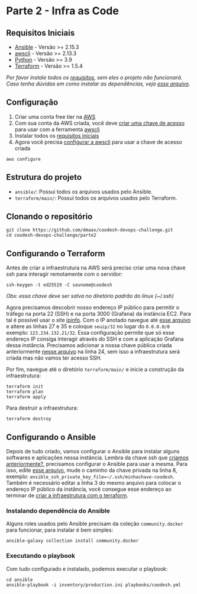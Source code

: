# Parte 2 - Infra as Code

## Requisitos Iniciais

- [Ansible](https://docs.ansible.com/ansible/latest/installation_guide/intro_installation.html) - Versão >= 2.15.3
- [awscli](https://aws.amazon.com/cli/) - Versão >= 2.13.3
- [Python](https://www.python.org/downloads) - Versão >= 3.9
- [Terraform](https://developer.hashicorp.com/terraform/downloads) - Versão >= 1.5.4

_Por favor instale todos os [requisitos](#requisitos-iniciais), sem eles o projeto não funcionará. Caso tenha dúvidas em como instalar as dependências, veja [esse arquivo](INSTALLING-DEPENDENCIES.md)_.

## Configuração

1. Criar uma conta free tier na [AWS](https://aws.amazon.com/free)
2. Com sua conta da AWS criada, você deve [criar uma chave de acesso](https://docs.aws.amazon.com/IAM/latest/UserGuide/id_credentials_access-keys.html) para usar com a ferramenta [awscli](https://aws.amazon.com/cli/)
3. Instalar todos os [requisitos iniciais](#requisitos-iniciais)
4. Agora você precisa [configurar a awscli](https://docs.aws.amazon.com/cli/latest/reference/configure/) para usar a chave de acesso criada

```
aws configure
```

## Estrutura do projeto

- `ansible/`: Possui todos os arquivos usados pelo Ansible.
- `terraform/main/`: Possui todos os arquivos usados pelo Terraform.

## Clonando o repositório
```
git clone https://github.com/dmaax/coodesh-devops-challenge.git
cd coodesh-devops-challenge/parte2
```

## Configurando o Terraform

Antes de criar a infraestrutura na AWS será preciso criar uma nova chave ssh para interagir remotamente com o servidor:

```
ssh-keygen -t ed25519 -C seunome@coodesh
```

_Obs: essa chave deve ser salva no diretório padrão do linux (~/.ssh)_

Agora precisamos descobrir nosso endereço IP público para permitir o tráfego na porta 22 (SSH) e na porta 3000 (Grafana) da instância EC2. Para tal é possível usar o site [ipinfo](https://ipinfo.io). Com o IP anotado navegue até [esse arquivo](terraform/main/modules/security_group/main.tf) e altere as linhas 27 e 35 e coloque `seuip/32` no lugar do `0.0.0.0/0` exemplo: `123.234.132.21/32`. Essa configuração permite que só esse endereço IP consiga interagir através do SSH e com a aplicação Grafana dessa instância. Precisamos adicionar a nossa chave pública criada anteriormente [nesse arquivo](terraform/main/modules/ec2/variables.tf) na linha 24, sem isso a infraestrutura será criada mas não vamos ter acesso SSH.

Por fim, navegue até o diretório `terraform/main/` e inicie a construção da infraestrutura:

```
terraform init
terraform plan
terraform apply
```

Para destruir a infraestrutura:
```
terraform destroy
```

## Configurando o Ansible

Depois de tudo criado, vamos configurar o Ansible para instalar alguns softwares e aplicações nessa instância. Lembra da chave ssh que [criamos anteriormente?](#configurando-o-terraform), precisamos configurar o Ansible para usar a mesma. Para isso, edite [esse arquivo](ansible/inventory/production.ini), mude o caminho da chave privada na linha 8, exemplo: `ansible_ssh_private_key_file=~/.ssh/minhachave-coodesh`. Também é necessário editar a linha 3 do mesmo arquivo para colocar o endereço IP público da instância, você consegue esse endereço ao terminar de [criar a infraestrutura com o terraform](#configurando-o-terraform).

### Instalando dependência do Ansible

Alguns roles usados pelo Ansible precisam da coleção `community.docker` para funcionar, para instalar é bem simples:

```
ansible-galaxy collection install community.docker
```

### Executando o playbook

Com tudo configurado e instalado, podemos executar o playbook:

```
cd ansible
ansible-playbook -i inventory/production.ini playbooks/coodesh.yml
```
